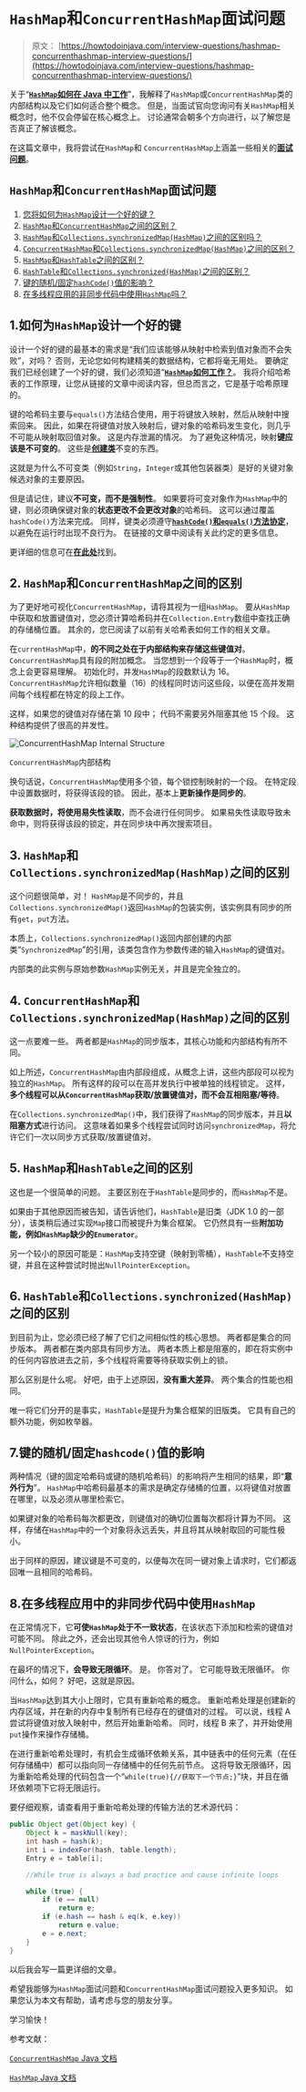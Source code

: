 # `HashMap`和`ConcurrentHashMap`面试问题

> 原文： [https://howtodoinjava.com/interview-questions/hashmap-concurrenthashmap-interview-questions/](https://howtodoinjava.com/interview-questions/hashmap-concurrenthashmap-interview-questions/)

关于“[**`HashMap`如何在 Java 中工作**](//howtodoinjava.com/java/collections/how-hashmap-works-in-java/ "How hashmap works in java")”，我解释了`HashMap`或`ConcurrentHashMap`类的内部结构以及它们如何适合整个概念。 但是，当面试官向您询问有关`HashMap`相关概念时，他不仅会停留在核心概念上。 讨论通常会朝多个方向进行，以了解您是否真正了解该概念。

在这篇文章中，我将尝试在`HashMap`和 `ConcurrentHashMap`上涵盖一些相关的[**面试问题**](//howtodoinjava.com/java-interview-questions/ "interview questions")。

## `HashMap`和`ConcurrentHashMap`面试问题

1. [您将如何为`HashMap`设计一个好的键？](#1)
2. [`HashMap`和`ConcurrentHashMap`之间的区别？](#2)
3. [`HashMap`和`Collections.synchronizedMap(HashMap)`之间的区别吗？](#3)
4. [`ConcurrentHashMap`和`Collections.synchronizedMap(HashMap)`之间的区别？](#4)
5. [`HashMap`和`HashTable`之间的区别？](#5)
6. [`HashTable`和`Collections.synchronized(HashMap)`之间的区别？](#6)
7. [键的随机/固定`hashCode()`值的影响？](#7)
8. [在多线程应用的非同步代码中使用`HashMap`吗？](#8)

## 1.如何为`HashMap`设计一个好的键

设计一个好的键的最基本的需求是“我们应该能够从映射中检索到值对象而不会失败”，对吗？ 否则，无论您如何构建精美的数据结构，它都将毫无用处。 要确定我们已经创建了一个好的键，我们必须知道“[**`HashMap`如何工作？**](https://howtodoinjava.com/java/collections/how-hashmap-works-in-java/ "How hashmap works in java")。 我将介绍哈希表的工作原理，让您从链接的文章中阅读内容，但总而言之，它是基于哈希原理的。

键的哈希码主要与`equals()`方法结合使用，用于将键放入映射，然后从映射中搜索回来。 因此，如果在将键值对放入映射后，键对象的哈希码发生变化，则几乎不可能从映射取回值对象。 这是内存泄漏的情况。 为了避免这种情况，映射**键应该是不可变的**。 这些是[**创建类**](https://howtodoinjava.com/java/basics/how-to-make-a-java-class-immutable/ "How to make a java class immutable")不变的东西。

这就是为什么不可变类（例如`String`，`Integer`或其他包装器类）是好的关键对象候选对象的主要原因。

但是请记住，建议**不可变，而不是强制性**。 如果要将可变对象作为`HashMap`中的键，则必须确保键对象的**状态更改不会更改对象**的哈希码。 这可以通过覆盖`hashCode()`方法来完成。 同样，键类必须遵守[**`hashCode()`和`equals()`方法协定**](https://howtodoinjava.com/java/basics/java-hashcode-equals-methods/ "Working with hashCode and equals methods in java")，以避免在运行时出现不良行为。 在链接的文章中阅读有关此约定的更多信息。

更详细的信息可在[**在此处**](https://howtodoinjava.com/java/collections/design-good-key-for-hashmap/ "How to design a good key for HashMap")找到。

## 2\. `HashMap`和`ConcurrentHashMap`之间的区别

为了更好地可视化`ConcurrentHashMap`，请将其视为一组`HashMap`。 要从`HashMap`中获取和放置键值对，您必须计算哈希码并在`Collection.Entry`数组中查找正确的存储桶位置。 其余的，您已阅读了以前有关哈希表如何工作的相关文章。

在`currentHashMap`中，**的不同之处在于内部结构来存储这些键值对**。 `ConcurrentHashMap`具有段的附加概念。 当您想到一个段等于一个`HashMap`时，概念上会更容易理解。 初始化时，并发`HashMap`的段数默认为 16。 `ConcurrentHashMap`允许相似数量（16）的线程同时访问这些段，以便在高并发期间每个线程都在特定的段上工作。

这样，如果您的键值对存储在第 10 段中； 代码不需要另外阻塞其他 15 个段。 这种结构提供了很高的并发性。

![ConcurrentHashMap Internal Structure](img/d10fabdd2b20d60555a8221a36905eeb.png)

`ConcurrentHashMap`内部结构



换句话说，`ConcurrentHashMap`使用多个锁，每个锁控制映射的一个段。 在特定段中设置数据时，将获得该段的锁。 因此，基本上**更新操作是同步的**。

**获取数据时，将使用易失性读取**，而不会进行任何同步。 如果易失性读取导致未命中，则将获得该段的锁定，并在同步块中再次搜索项目。

## 3\. `HashMap`和`Collections.synchronizedMap(HashMap)`之间的区别

这个问题很简单，对！ `HashMap`是不同步的，并且`Collections.synchronizedMap()`返回`HashMap`的包装实例，该实例具有同步的所有`get`，`put`方法。

本质上，`Collections.synchronizedMap()`返回内部创建的内部类“`SynchronizedMap`”的引用，该类包含作为参数传递的输入`HashMap`的键值对。

内部类的此实例与原始参数`HashMap`实例无关，并且是完全独立的。

## 4\. `ConcurrentHashMap`和`Collections.synchronizedMap(HashMap)`之间的区别

这一点要难一些。 两者都是`HashMap`的同步版本，其核心功能和内部结构有所不同。

如上所述，`ConcurrentHashMap`由内部段组成，从概念上讲，这些内部段可以视为独立的`HashMap`。 所有这样的段可以在高并发执行中被单独的线程锁定。 这样，**多个线程可以从`ConcurrentHashMap`获取/放置键值对，而不会互相阻塞/等待**。

在`Collections.synchronizedMap()`中，我们获得了`HashMap`的同步版本，并且**以阻塞方式**进行访问。 这意味着如果多个线程尝试同时访问`synchronizedMap`，将允许它们一次以同步方式获取/放置键值对。

## 5\. `HashMap`和`HashTable`之间的区别

这也是一个很简单的问题。 主要区别在于`HashTable`是同步的，而`HashMap`不是。

如果由于其他原因而被告知，请告诉他们，`HashTable`是旧类（JDK 1.0 的一部分），该类稍后通过实现`Map`接口而被提升为集合框架。 它仍然具有一些**附加功能，例如`HashMap`缺少的`Enumerator`**。

另一个较小的原因可能是：`HashMap`支持空键（映射到零桶），`HashTable`不支持空键，并且在这种尝试时抛出`NullPointerException`。

## 6\. `HashTable`和`Collections.synchronized(HashMap)`之间的区别

到目前为止，您必须已经了解了它们之间相似性的核心思想。 两者都是集合的同步版本。 两者都在类内部具有同步方法。 两者本质上都是阻塞的，即在将实例中的任何内容放进去之前，多个线程将需要等待获取实例上的锁。

那么区别是什么呢。 好吧，由于上述原因，**没有重大差异**。 两个集合的性能也相同。

唯一将它们分开的是事实，`HashTable`是提升为集合框架的旧版类。 它具有自己的额外功能，例如枚举器。

## 7.键的随机/固定`hashcode()`值的影响

两种情况（键的固定哈希码或键的随机哈希码）的影响将产生相同的结果，即“**意外行为**”。 `HashMap`中哈希码最基本的需求是确定存储桶的位置，以将键值对放置在哪里，以及必须从哪里检索它。

如果键对象的哈希码每次都更改，则键值对的确切位置每次都将计算为不同。 这样，存储在`HashMap`中的一个对象将永远丢失，并且将其从映射取回的可能性极小。

出于同样的原因，建议键是不可变的，以便每次在同一键对象上请求时，它们都返回唯一且相同的哈希码。

## 8.在多线程应用中的非同步代码中使用`HashMap`

在正常情况下，它**可使`HashMap`处于不一致状态**，在该状态下添加和检索的键值对可能不同。 除此之外，还会出现其他令人惊讶的行为，例如`NullPointerException`。

在最坏的情况下，**会导致无限循环**。 是。 你答对了。 它可能导致无限循环。 你问什么，如何？ 好吧，这就是原因。

当`HashMap`达到其大小上限时，它具有重新哈希的概念。 重新哈希处理是创建新的内存区域，并在新的内存中复制所有已经存在的键值对的过程。 可以说，线程 A 尝试将键值对放入映射中，然后开始重新哈希。 同时，线程 B 来了，并开始使用`put`操作来操作存储桶。

在进行重新哈希处理时，有机会生成循环依赖关系，其中链表中的任何元素（在任何存储桶中）都可以指向同一存储桶中的任何先前节点。 这将导致无限循环，因为重新哈希处理的代码包含一个“`while(true){//获取下一个节点;}`”块，并且在循环依赖项下它将无限运行。

要仔细观察，请查看用于重新哈希处理的传输方法的艺术源代码：

```java
public Object get(Object key) {
	Object k = maskNull(key);
	int hash = hash(k);
	int i = indexFor(hash, table.length);
	Entry e = table[i];

	//While true is always a bad practice and cause infinite loops

	while (true) {
		if (e == null)
			return e;
		if (e.hash == hash & eq(k, e.key))
			return e.value;
		e = e.next;
	}
}

```

以后我会写一篇更详细的文章。

希望我能够为`HashMap`面试问题和`ConcurrentHashMap`面试问题投入更多知识。 如果您认为本文有帮助，请考虑与您的朋友分享。

学习愉快！

参考文献：

[`ConcurrentHashMap` Java 文档](https://docs.oracle.com/javase/10/docs/api/java/util/concurrent/ConcurrentHashMap.html)

[`HashMap` Java 文档](https://docs.oracle.com/javase/10/docs/api/java/util/HashMap.html)